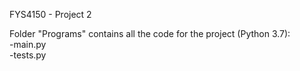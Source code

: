 FYS4150 - Project 2

Folder "Programs" contains all the code for the project (Python 3.7):\
  -main.py\
  -tests.py
